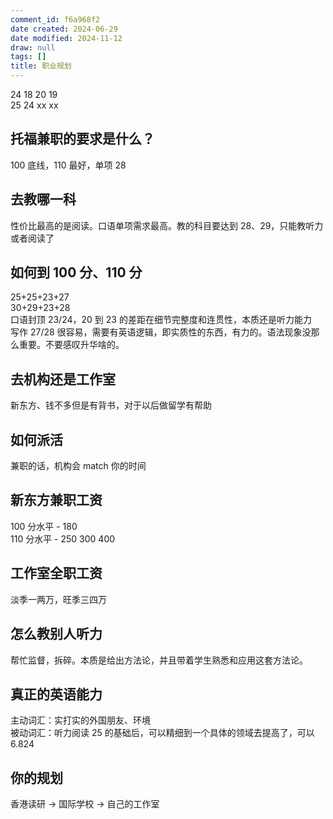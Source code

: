 ```yaml
---
comment_id: f6a968f2
date created: 2024-06-29
date modified: 2024-11-12
draw: null
tags: []
title: 职业规划
---
```

24 18 20 19  
25 24 xx xx

## 托福兼职的要求是什么？

100 底线，110 最好，单项 28

## 去教哪一科

性价比最高的是阅读。口语单项需求最高。教的科目要达到 28、29，只能教听力或者阅读了

## 如何到 100 分、110 分

25+25+23+27  
30+29+23+28  
口语封顶 23/24，20 到 23 的差距在细节完整度和连贯性，本质还是听力能力  
写作 27/28 很容易，需要有英语逻辑，即实质性的东西，有力的。语法现象没那么重要。不要感叹升华啥的。

## 去机构还是工作室

新东方、钱不多但是有背书，对于以后做留学有帮助

## 如何派活

兼职的话，机构会 match 你的时间

## 新东方兼职工资

100 分水平 - 180  
110 分水平 - 250 300 400

## 工作室全职工资

淡季一两万，旺季三四万

## 怎么教别人听力

帮忙监督，拆碎。本质是给出方法论，并且带着学生熟悉和应用这套方法论。

## 真正的英语能力

主动词汇：实打实的外国朋友、环境  
被动词汇：听力阅读 25 的基础后，可以精细到一个具体的领域去提高了，可以 6.824

## 你的规划

香港读研 -> 国际学校 -> 自己的工作室
